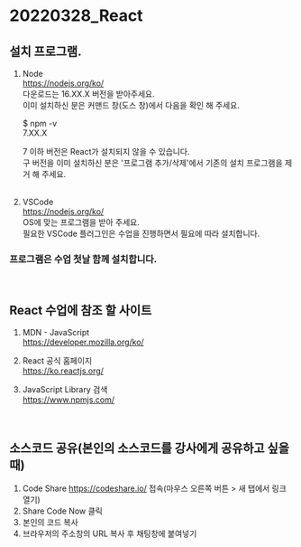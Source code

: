 # 20220328_React


## 설치 프로그램.
1. Node  
https://nodejs.org/ko/  
다운로드는 16.XX.X 버전을 받아주세요.  
이미 설치하신 분은 커맨드 창(도스 창)에서 다음을 확인 해 주세요.  

   $ npm -v  
   7.XX.X
   <br />

   7 이하 버전은 React가 설치되지 않을 수 있습니다.  
   구 버전을 이미 설치하신 분은 '프로그램 추가/삭제'에서 기존의 설치 프로그램을 제거 해 주세요.
   <br /><br />

2. VSCode  
https://nodejs.org/ko/  
OS에 맞는 프로그램을 받아 주세요.  
필요한 VSCode 플러그인은 수업을 진행하면서 필요에 따라 설치합니다.

### __프로그램은 수업 첫날 함께 설치합니다.__  
<br />

## React 수업에 참조 할 사이트
1. MDN - JavaScript  
https://developer.mozilla.org/ko/

2. React 공식 홈페이지  
https://ko.reactjs.org/  

3. JavaScript Library 검색  
https://www.npmjs.com/
<br />

## 소스코드 공유(본인의 소스코드를 강사에게 공유하고 싶을때)
1. Code Share https://codeshare.io/ 접속(마우스 오른쪽 버튼 > 새 탭에서 링크 열기)
2. Share Code Now 클릭
3. 본인의 코드 복사
4. 브라우저의 주소창의 URL 복사 후 채팅창에 붙여넣기
